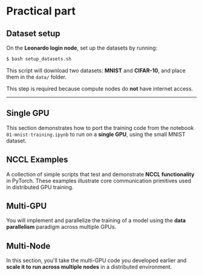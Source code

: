 # Practical part

## Dataset setup

On the **Leonardo login node**, set up the datasets by running:

```bash
$ bash setup_datasets.sh
```

This script will download two datasets: **MNIST** and **CIFAR-10**, and place them in the `data/` folder.

This step is required because compute nodes do **not** have internet access.

---

## Single GPU

This section demonstrates how to port the training code from the notebook `01-mnist-training.ipynb` to run on a **single GPU**, using the small MNIST dataset.

## NCCL Examples

A collection of simple scripts that test and demonstrate **NCCL functionality** in PyTorch. These examples illustrate core communication primitives used in distributed GPU training.

## Multi-GPU

You will implement and parallelize the training of a model using the **data parallelism** paradigm across multiple GPUs.

## Multi-Node

In this section, you'll take the multi-GPU code you developed earlier and **scale it to run across multiple nodes** in a distributed environment.
